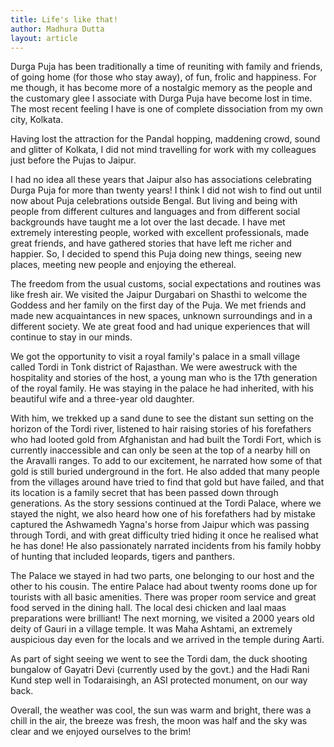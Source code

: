 ```yaml
---
title: Life's like that!
author: Madhura Dutta
layout: article
---
```


Durga Puja has been traditionally a time of reuniting with family and
friends, of going home (for those who stay away), of fun, frolic and
happiness. For me though, it has become more of a nostalgic memory as
the people and the customary glee I associate with Durga Puja have
become lost in time. The most recent feeling I have is one of complete
dissociation from my own city, Kolkata.

Having lost the attraction for the Pandal hopping, maddening crowd,
sound and glitter of Kolkata, I did not mind travelling for work with my
colleagues just before the Pujas to Jaipur.

I had no idea all these years that Jaipur also has associations
celebrating Durga Puja for more than twenty years! I think I did not
wish to find out until now about Puja celebrations outside Bengal. But
living and being with people from different cultures and languages and
from different social backgrounds have taught me a lot over the last
decade. I have met extremely interesting people, worked with excellent
professionals, made great friends, and have gathered stories that have
left me richer and happier. So, I decided to spend this Puja doing new
things, seeing new places, meeting new people and enjoying the ethereal.

The freedom from the usual customs, social expectations and routines was
like fresh air. We visited the Jaipur Durgabari on Shasthi to welcome
the Goddess and her family on the first day of the Puja. We met friends
and made new acquaintances in new spaces, unknown surroundings and in a
different society. We ate great food and had unique experiences that
will continue to stay in our minds.

We got the opportunity to visit a royal family's palace in a small
village called Tordi in Tonk district of Rajasthan. We were awestruck
with the hospitality and stories of the host, a young man who is the
17th generation of the royal family. He was staying in the palace he had
inherited, with his beautiful wife and a three-year old daughter.

With him, we trekked up a sand dune to see the distant sun setting on
the horizon of the Tordi river, listened to hair raising stories of his
forefathers who had looted gold from Afghanistan and had built the Tordi
Fort, which is currently inaccessible and can only be seen at the top of
a nearby hill on the Aravalli ranges. To add to our excitement, he
narrated how some of that gold is still buried underground in the fort.
He also added that many people from the villages around have tried to
find that gold but have failed, and that its location is a family secret
that has been passed down through generations. As the story sessions
continued at the Tordi Palace, where we stayed the night, we also heard
how one of his forefathers had by mistake captured the Ashwamedh
Yagna's horse from Jaipur which was passing through Tordi, and with
great difficulty tried hiding it once he realised what he has done! He
also passionately narrated incidents from his family hobby of hunting
that included leopards, tigers and panthers.

The Palace we stayed in had two parts, one belonging to our host and the
other to his cousin. The entire Palace had about twenty rooms done up
for tourists with all basic amenities. There was proper room service and
great food served in the dining hall. The local desi chicken and laal
maas preparations were brilliant! The next morning, we visited a 2000
years old deity of Gauri in a village temple. It was Maha Ashtami, an
extremely auspicious day even for the locals and we arrived in the
temple during Aarti.

As part of sight seeing we went to see the Tordi dam, the duck shooting
bungalow of Gayatri Devi (currently used by the govt.) and the Hadi Rani
Kund step well in Todaraisingh, an ASI protected monument, on our way
back.

Overall, the weather was cool, the sun was warm and bright, there was a
chill in the air, the breeze was fresh, the moon was half and the sky
was clear and we enjoyed ourselves to the brim!

